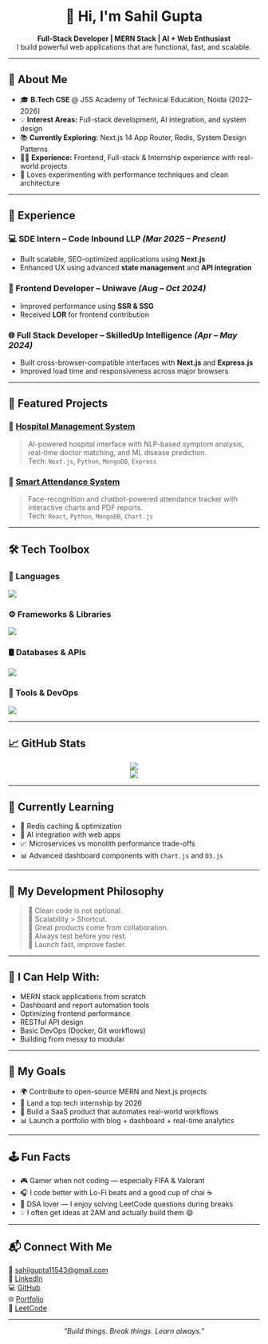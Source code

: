 <h1 align="center">👋 Hi, I'm Sahil Gupta</h1>

<p align="center">
  <b>Full-Stack Developer | MERN Stack | AI + Web Enthusiast</b><br/>
  I build powerful web applications that are functional, fast, and scalable.
</p>

---

## 🧠 About Me

- 🎓 **B.Tech CSE** @ JSS Academy of Technical Education, Noida (2022–2026)
- 💡 **Interest Areas:** Full-stack development, AI integration, and system design
- 📚 **Currently Exploring:** Next.js 14 App Router, Redis, System Design Patterns
- 👨‍💻 **Experience:** Frontend, Full-stack & Internship experience with real-world projects
- 🧪 Loves experimenting with performance techniques and clean architecture

---

## 💼 Experience

### 💻 SDE Intern – Code Inbound LLP *(Mar 2025 – Present)*
- Built scalable, SEO-optimized applications using **Next.js**
- Enhanced UX using advanced **state management** and **API integration**

### 🎨 Frontend Developer – Uniwave *(Aug – Oct 2024)*
- Improved performance using **SSR & SSG**
- Received **LOR** for frontend contribution

### 🌐 Full Stack Developer – SkilledUp Intelligence *(Apr – May 2024)*
- Built cross-browser-compatible interfaces with **Next.js** and **Express.js**
- Improved load time and responsiveness across major browsers

---

## 🚀 Featured Projects

### 🏥 [Hospital Management System](#)
> AI-powered hospital interface with NLP-based symptom analysis, real-time doctor matching, and ML disease prediction.  
Tech: `Next.js`, `Python`, `MongoDB`, `Express`

### 🧾 [Smart Attendance System](#)
> Face-recognition and chatbot-powered attendance tracker with interactive charts and PDF reports.  
Tech: `React`, `Python`, `MongoDB`, `Chart.js`

---

## 🛠️ Tech Toolbox

### 🔷 Languages
<img src="https://skillicons.dev/icons?i=js,ts,java,python,html,css,c" />

### ⚙️ Frameworks & Libraries
<img src="https://skillicons.dev/icons?i=react,nextjs,nodejs,express,redux,tailwind,bootstrap,flask" />

### 🛢️ Databases & APIs
<img src="https://skillicons.dev/icons?i=mongodb,mysql,redis,postman" />

### 🔧 Tools & DevOps
<img src="https://skillicons.dev/icons?i=git,github,docker,vscode" />

---

## 📈 GitHub Stats

<p align="center">
  <img src="https://github-readme-stats.vercel.app/api?username=sahilgupta028&show_icons=true&theme=tokyonight" />
  <br/>
  <img src="https://github-readme-streak-stats.herokuapp.com/?user=sahilgupta028&theme=tokyonight" />
</p>

---

## 🌱 Currently Learning

- 🔵 Redis caching & optimization
- 🧠 AI integration with web apps
- 📈 Microservices vs monolith performance trade-offs
- 📊 Advanced dashboard components with `Chart.js` and `D3.js`

---

## 💬 My Development Philosophy

> 🧼 Clean code is not optional.  
> 🧠 Scalability > Shortcut.  
> 🤝 Great products come from collaboration.  
> 🔄 Always test before you rest.  
> 🚀 Launch fast, improve faster.

---

## 🧩 I Can Help With:

- MERN stack applications from scratch
- Dashboard and report automation tools
- Optimizing frontend performance
- RESTful API design
- Basic DevOps (Docker, Git workflows)
- Building from messy to modular

---

## 🎯 My Goals

- 🌍 Contribute to open-source MERN and Next.js projects
- 💼 Land a top tech internship by 2026
- 🚀 Build a SaaS product that automates real-world workflows
- 📊 Launch a portfolio with blog + dashboard + real-time analytics

---

## 🕹 Fun Facts

- 🎮 Gamer when not coding — especially FIFA & Valorant
- 🎧 I code better with Lo-Fi beats and a good cup of chai ☕
- 🧠 DSA lover — I enjoy solving LeetCode questions during breaks
- 💡 I often get ideas at 2AM and actually build them 😄

---

## 📬 Connect With Me

  📧 [sahilgupta11543@gmail.com](mailto:sahilgupta11543@gmail.com) <br />
  🔗 [LinkedIn](https://www.linkedin.com/in/sahil-gupta-bb2356283/) <br />
  💻 [GitHub](https://www.github.com/sahilgupta028) <br />
  🌐 [Portfolio](https://portfolio-sahil028.vercel.app/) <br />
  🧠 [LeetCode](https://leetcode.com/u/sahilgupta5987/)

---

<p align="center"><i>“Build things. Break things. Learn always.”</i></p>
